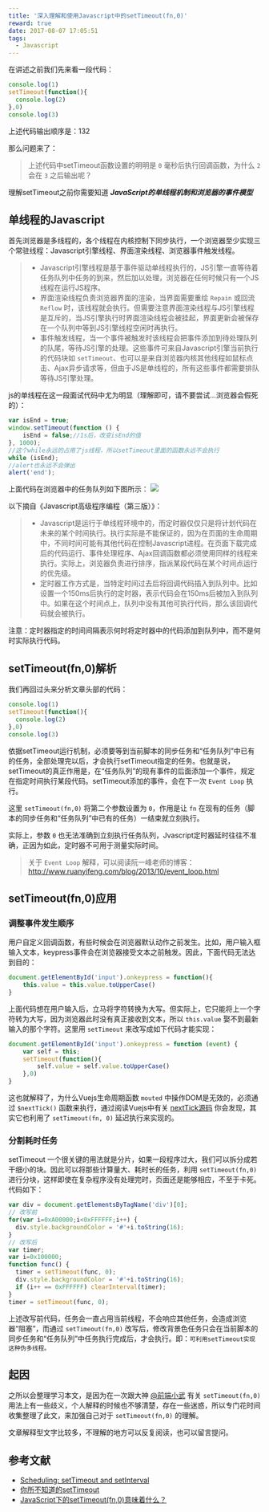 ```yaml
---
title: '深入理解和使用Javascript中的setTimeout(fn,0)'
reward: true
date: 2017-08-07 17:05:51
tags:
  - Javascript
---
```


在讲述之前我们先来看一段代码：

```javascript
console.log(1)
setTimeout(function(){
  console.log(2)
},0)
console.log(3)
```

上述代码输出顺序是：132

那么问题来了：

> 上述代码中setTimeout函数设置的明明是 `0` 毫秒后执行回调函数，为什么 `2` 会在 `3` 之后输出呢？
<!-- more  -->

理解setTimeout之前你需要知道 ***JavaScript的单线程机制和浏览器的事件模型***


## 单线程的Javascript

首先浏览器是多线程的，各个线程在内核控制下同步执行，一个浏览器至少实现三个常驻线程：Javascript引擎线程、界面渲染线程、浏览器事件触发线程。

> * Javascript引擎线程是基于事件驱动单线程执行的，JS引擎一直等待着任务队列中任务的到来，然后加以处理，浏览器在任何时候只有一个JS线程在运行JS程序。
> * 界面渲染线程负责浏览器界面的渲染，当界面需要重绘 `Repain` 或回流 `Reflow` 时，该线程就会执行。但需要注意界面渲染线程与JS引擎线程是互斥的，当JS引擎执行时界面渲染线程会被挂起，界面更新会被保存在一个队列中等到JS引擎线程空闲时再执行。
> * 事件触发线程，当一个事件被触发时该线程会把事件添加到待处理队列的队尾，等待JS引擎的处理。这些事件可来自Javascript引擎当前执行的代码块如 `setTimeout`、也可以是来自浏览器内核其他线程如鼠标点击、Ajax异步请求等，但由于JS是单线程的，所有这些事件都需要排队等待JS引擎处理。

js的单线程在这一段面试代码中尤为明显（理解即可，请不要尝试...浏览器会假死的）：

```javascript
var isEnd = true;
window.setTimeout(function () {
    isEnd = false;//1s后，改变isEnd的值
}, 1000);
//这个while永远的占用了js线程，所以setTimeout里面的函数永远不会执行
while (isEnd);
//alert也永远不会弹出
alert('end');
```

上面代码在浏览器中的任务队列如下图所示：
![](http://o6sbyl9mg.bkt.clouddn.com/15021010673972.png)


以下摘自《Javascript高级程序编程（第三版）》：

> * Javascript是运行于单线程环境中的，而定时器仅仅只是将计划代码在未来的某个时间执行。执行实际是不能保证的，因为在页面的生命周期中，不同时间可能有其他代码在控制Javascript进程。在页面下载完成后的代码运行、事件处理程序、Ajax回调函数都必须使用同样的线程来执行。实际上，浏览器负责进行排序，指派某段代码在某个时间点运行的优先级。
> * 定时器工作方式是，当特定时间过去后将回调代码插入到队列中。比如设置一个150ms后执行的定时器，表示代码会在150ms后被加入到队列中。如果在这个时间点上，队列中没有其他可执行代码，那么该回调代码就会被执行。

注意：定时器指定的时间间隔表示何时将定时器中的代码添加到队列中，而不是何时实际执行代码。


## setTimeout(fn,0)解析

我们再回过头来分析文章头部的代码：

```javascript
console.log(1)
setTimeout(function(){
  console.log(2)
},0)
console.log(3)
```

依据setTimeout运行机制，必须要等到当前脚本的同步任务和“任务队列”中已有的任务，全部处理完以后，才会执行setTimeout指定的任务。也就是说，setTimeout的真正作用是，在“任务队列”的现有事件的后面添加一个事件，规定在指定时间执行某段代码。setTimeout添加的事件，会在下一次 `Event Loop` 执行。

这里 `setTimeout(fn,0)` 将第二个参数设置为 `0`，作用是让 `fn` 在现有的任务（脚本的同步任务和“任务队列”中已有的任务）一结束就立刻执行。

实际上，参数 `0` 也无法准确到立刻执行任务队列，Jvascript定时器延时往往不准确，正因为如此，定时器不可用于测量实际时间。

> 关于 `Event Loop` 解释，可以阅读阮一峰老师的博客：http://www.ruanyifeng.com/blog/2013/10/event_loop.html

## setTimeout(fn,0)应用

### 调整事件发生顺序

用户自定义回调函数，有些时候会在浏览器默认动作之前发生。比如，用户输入框输入文本，keypress事件会在浏览器接受文本之前触发。因此，下面代码无法达到目的：

```javascript
document.getElementById('input').onkeypress = function(){
    this.value = this.value.toUpperCase()
}
```

上面代码想在用户输入后，立马将字符转换为大写。但实际上，它只能将上一个字符转为大写，因为浏览器此时没有真正接收到文本，所以 `this.value` 娶不到最新输入的那个字符。这里用 `setTimeout` 来改写成如下代码才能实现：

```javascript
document.getElementById('input').onkeypress = function (event) {
    var self = this;
    setTimeout(function(){
        self.value = self.value.toUpperCase()
    },0)
}
```

这也就解释了，为什么Vuejs生命周期函数 `mouted` 中操作DOM是无效的，必须通过 `$nextTick()` 函数来执行，通过阅读Vuejs中有关 [nextTick源码](https://github.com/vuejs/vue/blob/dev/src/core/util/env.js) 你会发现，其实它也利用了 `setTimeout(fn, 0)` 延迟执行来实现的。

### 分割耗时任务

setTimeout 一个很关键的用法就是分片，如果一段程序过大，我们可以拆分成若干细小的块。因此可以将那些计算量大、耗时长的任务，利用 `setTimeout(fn,0)` 进行分块，这样即使在复杂程序没有处理完时，页面还是能够相应，不至于卡死。代码如下：

```javascript
var div = document.getElementsByTagName('div')[0];
// 改写前
for(var i=0xA00000;i<0xFFFFFF;i++) {
  div.style.backgroundColor = '#'+i.toString(16);
}
// 改写后
var timer;
var i=0x100000;
function func() {
  timer = setTimeout(func, 0);
  div.style.backgroundColor = '#'+i.toString(16);
  if (i++ == 0xFFFFFF) clearInterval(timer);
}
timer = setTimeout(func, 0);
```

上述改写前代码，任务会一直占用当前线程，不会响应其他任务，会造成浏览器“阻塞”，而通过 `setTimeout(fn,0)` 改写后，修改背景色任务只会在当前脚本的同步任务和“任务队列”中任务执行完成后，才会执行。即：`可利用setTimeout实现这种伪多线程。`

## 起因

之所以会整理学习本文，是因为在一次跟大神 [@前端小武](https://xuexb.com/) 有关 `setTimeout(fn,0)` 用法上有一些歧义，个人解释的时候也不够清楚，存在一些迷惑，所以专门花时间收集整理了此文，来加强自己对于 `setTimeout(fn,0)` 的理解。

文章解释型文字比较多，不理解的地方可以反复阅读，也可以留言提问。

## 参考文献

* [Scheduling: setTimeout and setInterval](https://javascript.info/settimeout-setinterval#settimeout-0)
* [你所不知道的setTimeout](http://jeffjade.com/2016/01/10/2016-01-10-javacript-setTimeout/)
* [JavaScript下的setTimeout(fn,0)意味着什么？](http://www.cnblogs.com/silin6/p/4333999.html)






